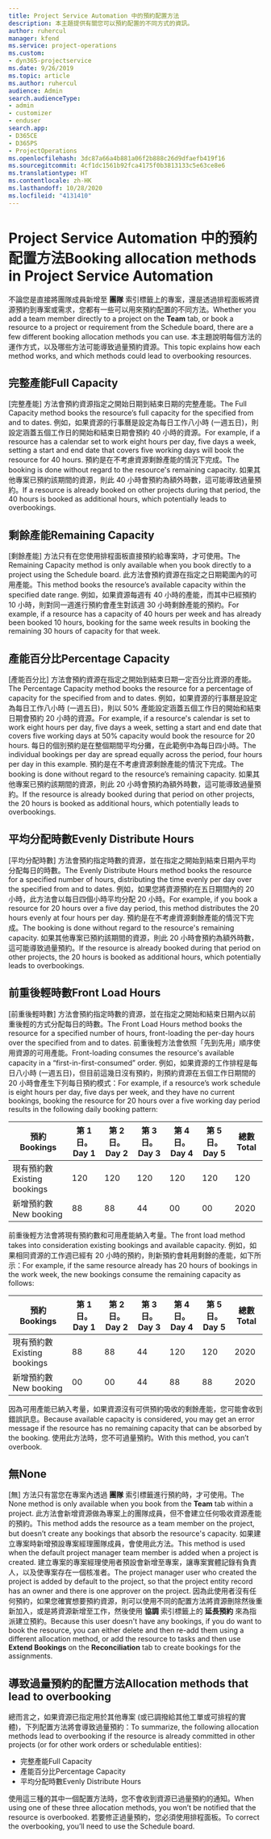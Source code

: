 ```yaml
---
title: Project Service Automation 中的預約配置方法
description: 本主題提供有關您可以預約配置的不同方式的資訊。
author: ruhercul
manager: kfend
ms.service: project-operations
ms.custom:
- dyn365-projectservice
ms.date: 9/26/2019
ms.topic: article
ms.author: ruhercul
audience: Admin
search.audienceType:
- admin
- customizer
- enduser
search.app:
- D365CE
- D365PS
- ProjectOperations
ms.openlocfilehash: 3dc87a66a4b881a06f2b888c26d9dfaefb419f16
ms.sourcegitcommit: 4cf1dc1561b92fca4175f0b3813133c5e63ce8e6
ms.translationtype: HT
ms.contentlocale: zh-HK
ms.lasthandoff: 10/28/2020
ms.locfileid: "4131410"
---
```

# <a name="booking-allocation-methods-in-project-service-automation"></a><span data-ttu-id="73d9d-103">Project Service Automation 中的預約配置方法</span><span class="sxs-lookup"><span data-stu-id="73d9d-103">Booking allocation methods in Project Service Automation</span></span>

<span data-ttu-id="73d9d-104">不論您是直接將團隊成員新增至 **團隊** 索引標籤上的專案，還是透過排程面板將資源預約到專案或需求，您都有一些可以用來預約配置的不同方法。</span><span class="sxs-lookup"><span data-stu-id="73d9d-104">Whether you add a team member directly to a project on the **Team** tab, or book a resource to a project or requirement from the Schedule board, there are a few different booking allocation methods you can use.</span></span> <span data-ttu-id="73d9d-105">本主題說明每個方法的運作方式，以及哪些方法可能導致過量預約資源。</span><span class="sxs-lookup"><span data-stu-id="73d9d-105">This topic explains how each method works, and which methods could lead to overbooking resources.</span></span>

## <a name="full-capacity"></a><span data-ttu-id="73d9d-106">完整產能</span><span class="sxs-lookup"><span data-stu-id="73d9d-106">Full Capacity</span></span> 
<span data-ttu-id="73d9d-107">[完整產能] 方法會預約資源指定之開始日期到結束日期的完整產能。</span><span class="sxs-lookup"><span data-stu-id="73d9d-107">The Full Capacity method books the resource’s full capacity for the specified from and to dates.</span></span> <span data-ttu-id="73d9d-108">例如，如果資源的行事曆是設定為每日工作八小時 (一週五日)，則設定涵蓋五個工作日的開始和結束日期會預約 40 小時的資源。</span><span class="sxs-lookup"><span data-stu-id="73d9d-108">For example, if a resource has a calendar set to work eight hours per day, five days a week, setting a start and end date that covers five working days will book the resource for 40 hours.</span></span> <span data-ttu-id="73d9d-109">預約是在不考慮資源剩餘產能的情況下完成。</span><span class="sxs-lookup"><span data-stu-id="73d9d-109">The booking is done without regard to the resource's remaining capacity.</span></span> <span data-ttu-id="73d9d-110">如果其他專案已預約該期間的資源，則此 40 小時會預約為額外時數，這可能導致過量預約。</span><span class="sxs-lookup"><span data-stu-id="73d9d-110">If a resource is already booked on other projects during that period, the 40 hours is booked as additional hours, which potentially leads to overbookings.</span></span>

## <a name="remaining-capacity"></a><span data-ttu-id="73d9d-111">剩餘產能</span><span class="sxs-lookup"><span data-stu-id="73d9d-111">Remaining Capacity</span></span>
<span data-ttu-id="73d9d-112">[剩餘產能] 方法只有在您使用排程面板直接預約給專案時，才可使用。</span><span class="sxs-lookup"><span data-stu-id="73d9d-112">The Remaining Capacity method is only available when you book directly to a project using the Schedule board.</span></span> <span data-ttu-id="73d9d-113">此方法會預約資源在指定之日期範圍內的可用產能。</span><span class="sxs-lookup"><span data-stu-id="73d9d-113">This method books the resource’s available capacity within the specified date range.</span></span> <span data-ttu-id="73d9d-114">例如，如果資源每週有 40 小時的產能，而其中已經預約 10 小時，則對同一週進行預約會產生對該週 30 小時剩餘產能的預約。</span><span class="sxs-lookup"><span data-stu-id="73d9d-114">For example, if a resource has a capacity of 40 hours per week and has already been booked 10 hours, booking for the same week results in booking the remaining 30 hours of capacity for that week.</span></span>

## <a name="percentage-capacity"></a><span data-ttu-id="73d9d-115">產能百分比</span><span class="sxs-lookup"><span data-stu-id="73d9d-115">Percentage Capacity</span></span>
<span data-ttu-id="73d9d-116">[產能百分比] 方法會預約資源在指定之開始到結束日期一定百分比資源的產能。</span><span class="sxs-lookup"><span data-stu-id="73d9d-116">The Percentage Capacity method books the resource for a percentage of capacity for the specified from and to dates.</span></span> <span data-ttu-id="73d9d-117">例如，如果資源的行事曆是設定為每日工作八小時 (一週五日)，則以 50% 產能設定涵蓋五個工作日的開始和結束日期會預約 20 小時的資源。</span><span class="sxs-lookup"><span data-stu-id="73d9d-117">For example, if a resource's calendar is set to work eight hours per day, five days a week, setting a start and end date that covers five working days at 50% capacity would book the resource for 20 hours.</span></span> <span data-ttu-id="73d9d-118">每日的個別預約是在整個期間平均分攤，在此範例中為每日四小時。</span><span class="sxs-lookup"><span data-stu-id="73d9d-118">The individual bookings per day are spread equally across the period, four hours per day in this example.</span></span> <span data-ttu-id="73d9d-119">預約是在不考慮資源剩餘產能的情況下完成。</span><span class="sxs-lookup"><span data-stu-id="73d9d-119">The booking is done without regard to the resource’s remaining capacity.</span></span> <span data-ttu-id="73d9d-120">如果其他專案已預約該期間的資源，則此 20 小時會預約為額外時數，這可能導致過量預約。</span><span class="sxs-lookup"><span data-stu-id="73d9d-120">If the resource is already booked during that period on other projects, the 20 hours is booked as additional hours, which potentially leads to overbookings.</span></span>

## <a name="evenly-distribute-hours"></a><span data-ttu-id="73d9d-121">平均分配時數</span><span class="sxs-lookup"><span data-stu-id="73d9d-121">Evenly Distribute Hours</span></span>
<span data-ttu-id="73d9d-122">[平均分配時數] 方法會預約指定時數的資源，並在指定之開始到結束日期內平均分配每日的時數。</span><span class="sxs-lookup"><span data-stu-id="73d9d-122">The Evenly Distribute Hours method books the resource for a specified number of hours, distributing the time evenly per day over the specified from and to dates.</span></span> <span data-ttu-id="73d9d-123">例如，如果您將資源預約在五日期間內的 20 小時，此方法會以每日四個小時平均分配 20 小時。</span><span class="sxs-lookup"><span data-stu-id="73d9d-123">For example, if you book a resource for 20 hours over a five day period, this method distributes the 20 hours evenly at four hours per day.</span></span> <span data-ttu-id="73d9d-124">預約是在不考慮資源剩餘產能的情況下完成。</span><span class="sxs-lookup"><span data-stu-id="73d9d-124">The booking is done without regard to the resource's remaining capacity.</span></span> <span data-ttu-id="73d9d-125">如果其他專案已預約該期間的資源，則此 20 小時會預約為額外時數，這可能導致過量預約。</span><span class="sxs-lookup"><span data-stu-id="73d9d-125">If the resource is already booked during that period on other projects, the 20 hours is booked as additional hours, which potentially leads to overbookings.</span></span>

## <a name="front-load-hours"></a><span data-ttu-id="73d9d-126">前重後輕時數</span><span class="sxs-lookup"><span data-stu-id="73d9d-126">Front Load Hours</span></span>
<span data-ttu-id="73d9d-127">[前重後輕時數] 方法會預約指定時數的資源，並在指定之開始和結束日期內以前重後輕的方式分配每日的時數。</span><span class="sxs-lookup"><span data-stu-id="73d9d-127">The Front Load Hours method books the resource for a specified number of hours, front-loading the per-day hours over the specified from and to dates.</span></span> <span data-ttu-id="73d9d-128">前重後輕方法會依照「先到先用」順序使用資源的可用產能。</span><span class="sxs-lookup"><span data-stu-id="73d9d-128">Front-loading consumes the resource's available capacity in a “first-in-first-consumed” order.</span></span> <span data-ttu-id="73d9d-129">例如，如果資源的工作排程是每日八小時 (一週五日)，但目前這幾日沒有預約，則預約資源在五個工作日期間的 20 小時會產生下列每日預約模式：</span><span class="sxs-lookup"><span data-stu-id="73d9d-129">For example, if a resource’s work schedule is eight hours per day, five days per week, and they have no current bookings, booking the resource for 20 hours over a five working day period results in the following daily booking pattern:</span></span> 

|         <span data-ttu-id="73d9d-130">預約</span><span class="sxs-lookup"><span data-stu-id="73d9d-130">Bookings</span></span>          |    <span data-ttu-id="73d9d-131">第 1 日。</span><span class="sxs-lookup"><span data-stu-id="73d9d-131">Day 1</span></span>    |    <span data-ttu-id="73d9d-132">第 2 日。</span><span class="sxs-lookup"><span data-stu-id="73d9d-132">Day 2</span></span>    |    <span data-ttu-id="73d9d-133">第 3 日。</span><span class="sxs-lookup"><span data-stu-id="73d9d-133">Day 3</span></span>    |    <span data-ttu-id="73d9d-134">第 4 日。</span><span class="sxs-lookup"><span data-stu-id="73d9d-134">Day 4</span></span>    |    <span data-ttu-id="73d9d-135">第 5 日。</span><span class="sxs-lookup"><span data-stu-id="73d9d-135">Day 5</span></span>    |    <span data-ttu-id="73d9d-136">總數</span><span class="sxs-lookup"><span data-stu-id="73d9d-136">Total</span></span>    |
|---------------------------|-------------|-------------|-------------|-------------|-------------|-------------|
|    <span data-ttu-id="73d9d-137">現有預約數</span><span class="sxs-lookup"><span data-stu-id="73d9d-137">Existing   bookings</span></span>    |    <span data-ttu-id="73d9d-138">12</span><span class="sxs-lookup"><span data-stu-id="73d9d-138">0</span></span>        |    <span data-ttu-id="73d9d-139">12</span><span class="sxs-lookup"><span data-stu-id="73d9d-139">0</span></span>        |    <span data-ttu-id="73d9d-140">12</span><span class="sxs-lookup"><span data-stu-id="73d9d-140">0</span></span>        |    <span data-ttu-id="73d9d-141">12</span><span class="sxs-lookup"><span data-stu-id="73d9d-141">0</span></span>        |    <span data-ttu-id="73d9d-142">12</span><span class="sxs-lookup"><span data-stu-id="73d9d-142">0</span></span>        |    <span data-ttu-id="73d9d-143">12</span><span class="sxs-lookup"><span data-stu-id="73d9d-143">0</span></span>        |
|    <span data-ttu-id="73d9d-144">新增預約數</span><span class="sxs-lookup"><span data-stu-id="73d9d-144">New   booking</span></span>          |    <span data-ttu-id="73d9d-145">8</span><span class="sxs-lookup"><span data-stu-id="73d9d-145">8</span></span>        |    <span data-ttu-id="73d9d-146">8</span><span class="sxs-lookup"><span data-stu-id="73d9d-146">8</span></span>        |    <span data-ttu-id="73d9d-147">4</span><span class="sxs-lookup"><span data-stu-id="73d9d-147">4</span></span>        |    <span data-ttu-id="73d9d-148">0</span><span class="sxs-lookup"><span data-stu-id="73d9d-148">0</span></span>        |    <span data-ttu-id="73d9d-149">0</span><span class="sxs-lookup"><span data-stu-id="73d9d-149">0</span></span>        |    <span data-ttu-id="73d9d-150">20</span><span class="sxs-lookup"><span data-stu-id="73d9d-150">20</span></span>       |

<span data-ttu-id="73d9d-151">前重後輕方法會將現有預約數和可用產能納入考量。</span><span class="sxs-lookup"><span data-stu-id="73d9d-151">The front load method takes into consideration existing bookings and available capacity.</span></span> <span data-ttu-id="73d9d-152">例如，如果相同資源的工作週已經有 20 小時的預約，則新預約會耗用剩餘的產能，如下所示：</span><span class="sxs-lookup"><span data-stu-id="73d9d-152">For example, if the same resource already has 20 hours of bookings in the work week, the new bookings consume the remaining capacity as follows:</span></span>

|   <span data-ttu-id="73d9d-153">預約</span><span class="sxs-lookup"><span data-stu-id="73d9d-153">Bookings</span></span>          | <span data-ttu-id="73d9d-154">第 1 日。</span><span class="sxs-lookup"><span data-stu-id="73d9d-154">Day 1</span></span> | <span data-ttu-id="73d9d-155">第 2 日。</span><span class="sxs-lookup"><span data-stu-id="73d9d-155">Day 2</span></span> | <span data-ttu-id="73d9d-156">第 3 日。</span><span class="sxs-lookup"><span data-stu-id="73d9d-156">Day 3</span></span> | <span data-ttu-id="73d9d-157">第 4 日。</span><span class="sxs-lookup"><span data-stu-id="73d9d-157">Day 4</span></span> | <span data-ttu-id="73d9d-158">第 5 日。</span><span class="sxs-lookup"><span data-stu-id="73d9d-158">Day 5</span></span> | <span data-ttu-id="73d9d-159">總數</span><span class="sxs-lookup"><span data-stu-id="73d9d-159">Total</span></span> |
|---------------------|-------|-------|-------|-------|-------|-------|
| <span data-ttu-id="73d9d-160">現有預約數</span><span class="sxs-lookup"><span data-stu-id="73d9d-160">Existing   bookings</span></span> | <span data-ttu-id="73d9d-161">8</span><span class="sxs-lookup"><span data-stu-id="73d9d-161">8</span></span>     | <span data-ttu-id="73d9d-162">8</span><span class="sxs-lookup"><span data-stu-id="73d9d-162">8</span></span>     | <span data-ttu-id="73d9d-163">4</span><span class="sxs-lookup"><span data-stu-id="73d9d-163">4</span></span>     | <span data-ttu-id="73d9d-164">12</span><span class="sxs-lookup"><span data-stu-id="73d9d-164">0</span></span>     | <span data-ttu-id="73d9d-165">12</span><span class="sxs-lookup"><span data-stu-id="73d9d-165">0</span></span>     | <span data-ttu-id="73d9d-166">20</span><span class="sxs-lookup"><span data-stu-id="73d9d-166">20</span></span>    |
| <span data-ttu-id="73d9d-167">新增預約數</span><span class="sxs-lookup"><span data-stu-id="73d9d-167">New   booking</span></span>       | <span data-ttu-id="73d9d-168">0</span><span class="sxs-lookup"><span data-stu-id="73d9d-168">0</span></span>     | <span data-ttu-id="73d9d-169">0</span><span class="sxs-lookup"><span data-stu-id="73d9d-169">0</span></span>     | <span data-ttu-id="73d9d-170">4</span><span class="sxs-lookup"><span data-stu-id="73d9d-170">4</span></span>     | <span data-ttu-id="73d9d-171">8</span><span class="sxs-lookup"><span data-stu-id="73d9d-171">8</span></span>     | <span data-ttu-id="73d9d-172">8</span><span class="sxs-lookup"><span data-stu-id="73d9d-172">8</span></span>     | <span data-ttu-id="73d9d-173">20</span><span class="sxs-lookup"><span data-stu-id="73d9d-173">20</span></span>    |

<span data-ttu-id="73d9d-174">因為可用產能已納入考量，如果資源沒有可供預約吸收的剩餘產能，您可能會收到錯誤訊息。</span><span class="sxs-lookup"><span data-stu-id="73d9d-174">Because available capacity is considered, you may get an error message if the resource has no remaining capacity that can be absorbed by the booking.</span></span> <span data-ttu-id="73d9d-175">使用此方法時，您不可過量預約。</span><span class="sxs-lookup"><span data-stu-id="73d9d-175">With this method, you can’t overbook.</span></span>

## <a name="none"></a><span data-ttu-id="73d9d-176">無</span><span class="sxs-lookup"><span data-stu-id="73d9d-176">None</span></span>
<span data-ttu-id="73d9d-177">[無] 方法只有當您在專案內透過 **團隊** 索引標籤進行預約時，才可使用。</span><span class="sxs-lookup"><span data-stu-id="73d9d-177">The None method is only available when you book from the **Team** tab within a project.</span></span> <span data-ttu-id="73d9d-178">此方法會新增資源做為專案上的團隊成員，但不會建立任何吸收資源產能的預約。</span><span class="sxs-lookup"><span data-stu-id="73d9d-178">This method adds the resource as a team member on the project, but doesn’t create any bookings that absorb the resource's capacity.</span></span> <span data-ttu-id="73d9d-179">如果建立專案時新增預設專案經理團隊成員，會使用此方法。</span><span class="sxs-lookup"><span data-stu-id="73d9d-179">This method is used when the default project manager team member is added when a project is created.</span></span> <span data-ttu-id="73d9d-180">建立專案的專案經理使用者預設會新增至專案，讓專案實體記錄有負責人，以及使專案存在一個核准者。</span><span class="sxs-lookup"><span data-stu-id="73d9d-180">The project manager user who created the project is added by default to the project, so that the project entity record has an owner and there is one approver on the project.</span></span> <span data-ttu-id="73d9d-181">因為此使用者沒有任何預約，如果您確實想要預約資源，則可以使用不同的配置方法將資源刪除然後重新加入，或是將資源新增至工作，然後使用 **協調** 索引標籤上的 **延長預約** 來為指派建立預約。</span><span class="sxs-lookup"><span data-stu-id="73d9d-181">Because this user doesn't have any bookings, if you do want to book the resource, you can either delete and then re-add them using a different allocation method, or add the resource to tasks and then use **Extend Bookings** on the **Reconciliation** tab to create bookings for the assignments.</span></span>

## <a name="allocation-methods-that-lead-to-overbooking"></a><span data-ttu-id="73d9d-182">導致過量預約的配置方法</span><span class="sxs-lookup"><span data-stu-id="73d9d-182">Allocation methods that lead to overbooking</span></span>
<span data-ttu-id="73d9d-183">總而言之，如果資源已指定用於其他專案 (或已調撥給其他工單或可排程的實體)，下列配置方法將會導致過量預約：</span><span class="sxs-lookup"><span data-stu-id="73d9d-183">To summarize, the following allocation methods lead to overbooking if the resource is already committed in other projects (or for other work orders or schedulable entities):</span></span>

- <span data-ttu-id="73d9d-184">完整產能</span><span class="sxs-lookup"><span data-stu-id="73d9d-184">Full Capacity</span></span>
- <span data-ttu-id="73d9d-185">產能百分比</span><span class="sxs-lookup"><span data-stu-id="73d9d-185">Percentage Capacity</span></span>
- <span data-ttu-id="73d9d-186">平均分配時數</span><span class="sxs-lookup"><span data-stu-id="73d9d-186">Evenly Distribute Hours</span></span>

<span data-ttu-id="73d9d-187">使用這三種的其中一個配置方法時，您不會收到資源已過量預約的通知。</span><span class="sxs-lookup"><span data-stu-id="73d9d-187">When using one of these three allocation methods, you won’t be notified that the resource is overbooked.</span></span> <span data-ttu-id="73d9d-188">若要修正過量預約，您必須使用排程面板。</span><span class="sxs-lookup"><span data-stu-id="73d9d-188">To correct the overbooking, you’ll need to use the Schedule board.</span></span>

